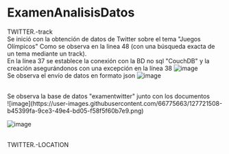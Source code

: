 # ExamenAnalisisDatos
TWITTER.-track
<br/>
Se inició con la obtención de datos de Twitter sobre el tema "Juegos Olímpicos" Como se observa en la linea 48 (con una búsqueda exacta de un tema mediante un track).
<br/>
En la línea 37 se establece la conexión con la BD no sql "CouchDB" y la creación asegurándonos con una excepción en la línea 38 
![image](https://user-images.githubusercontent.com/66775663/127720979-46733db8-a21d-4a15-916d-9cb15a1520f1.png)
<br/>
Se observa el envío de datos en formato json
![image](https://user-images.githubusercontent.com/66775663/127721267-ff57212e-e1de-40d1-b286-64fb2cf3a455.png)

<br />
Se observa la base de datos "examentwitter" junto con los documentos 
<br/>
![image](https://user-images.githubusercontent.com/66775663/127721508-b45399fa-9ce3-49e4-bd05-f58f5f60b7e9.png)
<br />

![image](https://user-images.githubusercontent.com/66775663/127721516-a595fc84-d230-45a5-b637-53c8a600207f.png)

<br/>
TWITTER.-LOCATION






